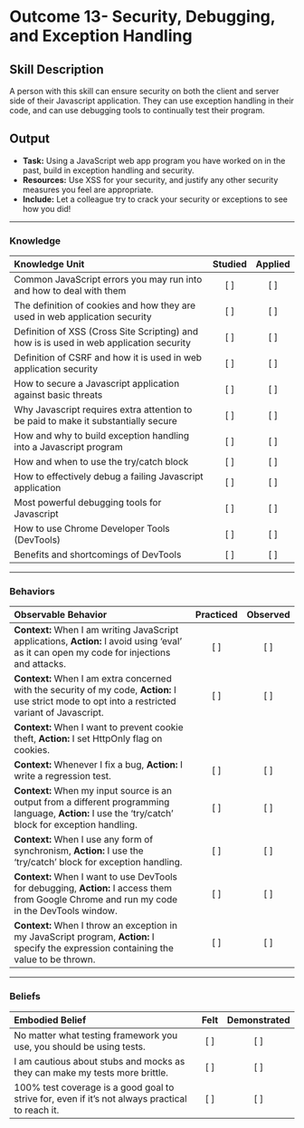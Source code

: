 # Outcome 13- Security, Debugging, and Exception Handling

## Skill Description
A person with this skill can ensure security on both the client and server side of their Javascript application. They can use exception handling in their code, and can use debugging tools to continually test their program. 

## Output
- **Task:** Using a JavaScript web app program you have worked on in the past, build in exception handling and security. 
- **Resources:** Use XSS for your security, and justify any other security measures you feel are appropriate. 
- **Include:** Let a colleague try to crack your security or exceptions to see how you did!


-------

### Knowledge

| Knowledge Unit   |      Studied      | Applied |
|:-------------|:------------------:|:--------:|
| Common JavaScript errors you may run into and how to deal with them | [ ] | [ ] |
| The definition of cookies and how they are used in web application security | [ ] | [ ] |
| Definition of XSS (Cross Site Scripting) and how is is used in web application security | [ ] | [ ] |
| Definition of CSRF and how it is used in web application security | [ ] | [ ] |
| How to secure a Javascript application against basic threats | [ ] | [ ] |
| Why Javascript requires extra attention to be paid to make it substantially secure | [ ] | [ ] |
| How and why to build exception handling into a Javascript program | [ ] | [ ] |
| How and when to use the try/catch block | [ ] | [ ] |
| How to effectively debug a failing Javascript application | [ ] | [ ] |
| Most powerful debugging tools for Javascript | [ ] | [ ] |
| How to use Chrome Developer Tools (DevTools) | [ ] | [ ] |
| Benefits and shortcomings of DevTools | [ ] | [ ] |


-------

### Behaviors

| Observable Behavior   |      Practiced      | Observed |
|:-------------|:------------------:|:--------:|
| **Context:** When I am writing JavaScript applications, **Action:** I avoid using ‘eval’ as it can open my code for injections and attacks. | [ ] | [ ] |
| **Context:** When I am extra concerned with the security of my code, **Action:** I use strict mode to opt into a restricted variant of Javascript. | [ ] | [ ] |
| **Context:** When I want to prevent cookie theft, **Action:** I set HttpOnly flag on cookies. 
| **Context:** Whenever I fix a bug, **Action:** I write a regression test. | [ ] | [ ] |
| **Context:** When my input source is an output from a different programming language, **Action:** I use the ‘try/catch’ block for exception handling. | [ ] | [ ] |
| **Context:** When I use any form of synchronism, **Action:** I use the ‘try/catch’ block for exception handling. | [ ] | [ ] |
| **Context:** When I want to use DevTools for debugging, **Action:** I access them from Google Chrome and run my code in the DevTools window. | [ ] | [ ] |
| **Context:** When I throw an exception in my JavaScript program, **Action:** I specify the expression containing the value to be thrown. | [ ] | [ ] |


-------

### Beliefs

| Embodied Belief   |      Felt      | Demonstrated |
|:-------------|:------------------:|:--------:|
| No matter what testing framework you use, you should be using tests. | [ ] | [ ] |
| I am cautious about stubs and mocks as they can make my tests more brittle. | [ ] | [ ] |
| 100% test coverage is a good goal to strive for, even if it’s not always practical to reach it. | [ ] | [ ] |
